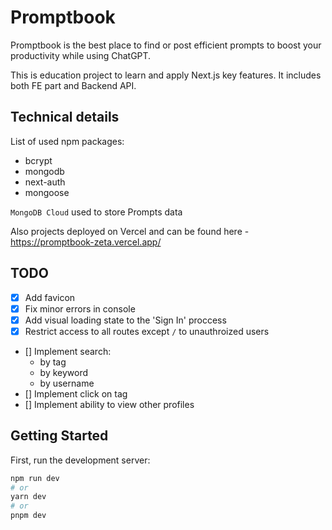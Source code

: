 # Promptbook

Promptbook is the best place to find or post efficient prompts to boost your productivity while using ChatGPT.

This is education project to learn and apply Next.js key features. It includes both FE part and Backend API.

## Technical details

List of used npm packages:

- bcrypt
- mongodb
- next-auth
- mongoose

`MongoDB Cloud` used to store Prompts data

Also projects deployed on Vercel and can be found here - https://promptbook-zeta.vercel.app/

## TODO

- [x] Add favicon
- [x] Fix minor errors in console
- [x] Add visual loading state to the 'Sign In' proccess
- [x] Restrict access to all routes except `/` to unauthroized users
- [] Implement search:
  - by tag
  - by keyword
  - by username
- [] Implement click on tag
- [] Implement ability to view other profiles

## Getting Started

First, run the development server:

```bash
npm run dev
# or
yarn dev
# or
pnpm dev
```

